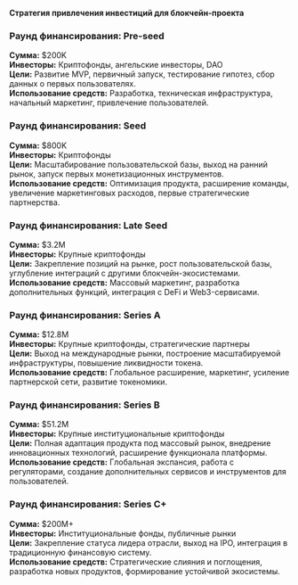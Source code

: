 **Стратегия привлечения инвестиций для блокчейн-проекта**

### **Раунд финансирования: Pre-seed**
**Сумма:** $200K  
**Инвесторы:** Криптофонды, ангельские инвесторы, DAO  
**Цели:** Развитие MVP, первичный запуск, тестирование гипотез, сбор данных о первых пользователях.  
**Использование средств:** Разработка, техническая инфраструктура, начальный маркетинг, привлечение пользователей.  

### **Раунд финансирования: Seed**
**Сумма:** $800K  
**Инвесторы:** Криптофонды  
**Цели:** Масштабирование пользовательской базы, выход на ранний рынок, запуск первых монетизационных инструментов.  
**Использование средств:** Оптимизация продукта, расширение команды, увеличение маркетинговых расходов, первые стратегические партнерства.  

### **Раунд финансирования: Late Seed**
**Сумма:** $3.2M  
**Инвесторы:** Крупные криптофонды  
**Цели:** Закрепление позиций на рынке, рост пользовательской базы, углубление интеграций с другими блокчейн-экосистемами.  
**Использование средств:** Массовый маркетинг, разработка дополнительных функций, интеграция с DeFi и Web3-сервисами.  

### **Раунд финансирования: Series A**
**Сумма:** $12.8M  
**Инвесторы:** Крупные криптофонды, стратегические партнеры  
**Цели:** Выход на международные рынки, построение масштабируемой инфраструктуры, повышение ликвидности токена.  
**Использование средств:** Глобальное расширение, маркетинг, усиление партнерской сети, развитие токеномики.  

### **Раунд финансирования: Series B**
**Сумма:** $51.2M  
**Инвесторы:** Крупные институциональные криптофонды  
**Цели:** Полная адаптация продукта под массовый рынок, внедрение инновационных технологий, расширение функционала платформы.  
**Использование средств:** Глобальная экспансия, работа с регуляторами, создание дополнительных сервисов и инструментов для пользователей.  

### **Раунд финансирования: Series C+**
**Сумма:** $200M+  
**Инвесторы:** Институциональные фонды, публичные рынки  
**Цели:** Закрепление статуса лидера отрасли, выход на IPO, интеграция в традиционную финансовую систему.  
**Использование средств:** Стратегические слияния и поглощения, разработка новых продуктов, формирование устойчивой экосистемы.

